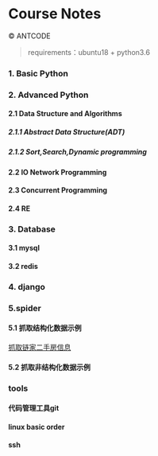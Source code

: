 Course Notes 
==============
© ANTCODE

> requirements：ubuntu18 + python3.6

### 1. Basic Python 

### 2. Advanced Python
  #### 2.1 Data Structure and Algorithms
  ##### 2.1.1 Abstract Data Structure(ADT)
  ##### 2.1.2 Sort,Search,Dynamic programming
  #### 2.2 IO Network Programming
  #### 2.3 Concurrent Programming
  #### 2.4 RE

### 3. Database
#### 3.1 mysql
#### 3.2 redis

### 4. django

### 5.spider
#### 5.1 抓取结构化数据示例
[抓取链家二手房信息](https://github.com/chenyangMl/AID/blob/master/spider/lianjia_mysql.py)
#### 5.2 抓取非结构化数据示例

### tools
#### 代码管理工具git
#### linux basic order
#### ssh


